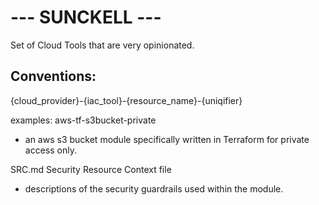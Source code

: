 # --- SUNCKELL ---

Set of Cloud Tools that are very opinionated.

## Conventions:
{cloud_provider}-{iac_tool}-{resource_name}-{uniqifier}

examples:
aws-tf-s3bucket-private
* an aws s3 bucket module specifically written in Terraform for private access only.


SRC.md
Security Resource Context file
* descriptions of the security guardrails used within the module.
